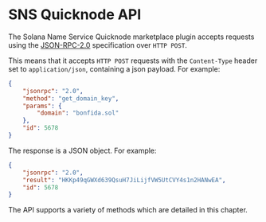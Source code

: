 # SNS Quicknode API

The Solana Name Service Quicknode marketplace plugin accepts requests using the [JSON-RPC-2.0](https://www.jsonrpc.org/specification) specification over `HTTP POST`.

This means that it accepts `HTTP POST` requests with the `Content-Type` header set to `application/json`, containing a json payload. For example:

```json
{
    "jsonrpc": "2.0",
    "method": "get_domain_key",
    "params": {
        "domain": "bonfida.sol"
    },
    "id": 5678
}
```

The response is a JSON object. For example:

```json
{
    "jsonrpc": "2.0",
    "result": "HKKp49qGWXd639QsuH7JiLijfVW5UtCVY4s1n2HANwEA",
    "id": 5678
}
```

The API supports a variety of methods which are detailed in this chapter.

<!-- ## `get_all_domains_for_owner`

Returns the list of SNS domains currently owned by a given account.

### Parameters

- **owner** `string` *required*: A base58-encoded Solana Pubkey.

### Result

The result will be an RPCResponse JSON object with field:

- **value** `string[]`: A list of owned domain names

## `get_domain_data`

Returns base64 encoded contents of the domain's data payload, or those of an associated record.

### Parameters

- **domain** `string` *required*: The domain name to query.
- **record** `string` *optional*: The associated record to get the data from instead.

### Result

The result will be an RPCResponse JSON object with field:

- **value** `string`: A base64 encoding of the record or domain's data payload.

## `get_domain_key`

Returns a domain's Solana account public key.

### Parameters

- **domain** `string` *required*: The domain name to query for.

### Result

The result will be an RPCResponse JSON object with field:

- **value** `string`: A base58-encoded Solana public key.

## `get_domain_record_key`

Returns a domain's Solana account public key.

### Parameters

- **domain** `string` *required*: The domain name to query for.
- **record** `string` *required*: The record identifier to query for.

### Result

The result will be an RPCResponse JSON object with field:

- **value** `string`: A base58-encoded Solana public key.

## `get_domain_reverse_key`

Returns a domain's reverse registry Solana account public key.

### Parameters

- **domain** `string` *required*: The domain name to query for.

### Result

The result will be an RPCResponse JSON object with field:

- **value** `string`: A base58-encoded Solana public key.

## `get_favourite_domain`

Returns a user wallet's favourite (i.e. primary) domain.

### Parameters

- **owner** `string` *required*: The base58-encoded Solana public key of the wallet to query for.

### Result

The result will be an RPCResponse JSON object with field:

- **value** `string`: The domain name.

## `get_registration_transaction`

Returns a ready-to-sign, base64-encoded transaction object to register a new SNS domain.

### Parameters

- **domain** `string` *required*: The domain name.
- **buyer** `string` *required*: The base58-encoded Solana public key of the buyer's paying wallet.
- **buyer_token_account** `string` *required*: The base58-encoded Solana public key of the buyer's paying token account.
- **space** `integer` *required*: The number of bytes to allocate in the new registered domain.
- **mint** `string` *optional*: The Solana public key of the Token mint used for payment, defaults to `EPjFWdd5AufqSSqeM2qN1xzybapC8G4wEGGkZwyTDt1v` (USDC).
- **referrer_key** `string` *optional*: The base58-encoded Solana public key of the registration referrer.

### Result

The result will be an RPCResponse JSON object with field:

- **value** `string`: The base64-encoded Solana Transaction object.

## `get_subdomains`

Returns a list of currently registered subdomains for a given domain.

### Parameters

- **domain** `string` *required*: The domain name.

### Result

The result will be an RPCResponse JSON object with field:

- **value** `string[]`: The list of currently registered subdomain names.

## `get_supported_records`

Returns a list of all the currently supported record types.

### Parameters

None

### Result

The result will be an RPCResponse JSON object with field:

- **value** `string[]`: The list of currently supported record types.

## `resolve_domain`

Returns the resolved Solana Public key associated to a domain.

### Parameters

- **domain** `string` *required*: The domain name to resolve.

### Result

The result will be an RPCResponse JSON object with field:

- **value** `string`: The base-58 encoded Solana Public Key the domain resolves to.

## `reverse_lookup`

Returns the domain name associated with a raw SNS account.

### Parameters

- **domain_key** `string` *required*: The base58-encoded public key of the Solana account to reverse lookup.

### Result

The result will be an RPCResponse JSON object with field:

- **value** `string`: The domain name. -->
